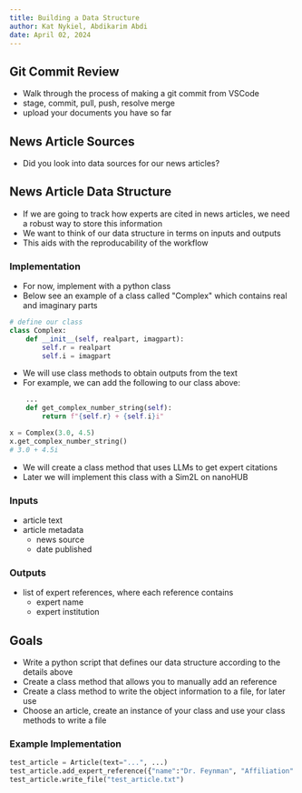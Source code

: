 ```yaml
---
title: Building a Data Structure
author: Kat Nykiel, Abdikarim Abdi
date: April 02, 2024
---
```


## Git Commit Review

- Walk through the process of making a git commit from VSCode
- stage, commit, pull, push, resolve merge
- upload your documents you have so far

## News Article Sources

- Did you look into data sources for our news articles?

## News Article Data Structure

- If we are going to track how experts are cited in news articles, we need a robust way to store this information
- We want to think of our data structure in terms on inputs and outputs
- This aids with the reproducability of the workflow

### Implementation

- For now, implement with a python class
- Below see an example of a class called "Complex" which contains real and imaginary parts

```python
# define our class
class Complex:
    def __init__(self, realpart, imagpart):
        self.r = realpart
        self.i = imagpart
```

- We will use class methods to obtain outputs from the text
- For example, we can add the following to our class above:

```python
    ...
    def get_complex_number_string(self):
        return f"{self.r} + {self.i}i"

x = Complex(3.0, 4.5)
x.get_complex_number_string()
# 3.0 + 4.5i

```

- We will create a class method that uses LLMs to get expert citations
- Later we will implement this class with a Sim2L on nanoHUB

### Inputs

- article text
- article metadata
  - news source
  - date published

### Outputs

- list of expert references, where each reference contains
  - expert name
  - expert institution


## Goals

- Write a python script that defines our data structure according to the details above
- Create a class method that allows you to manually add an reference
- Create a class method to write the object information to a file, for later use
- Choose an article, create an instance of your class and use your class methods to write a file

### Example Implementation

```python
test_article = Article(text="...", ...)
test_article.add_expert_reference({"name":"Dr. Feynman", "Affiliation":"MIT"})
test_article.write_file("test_article.txt")
```